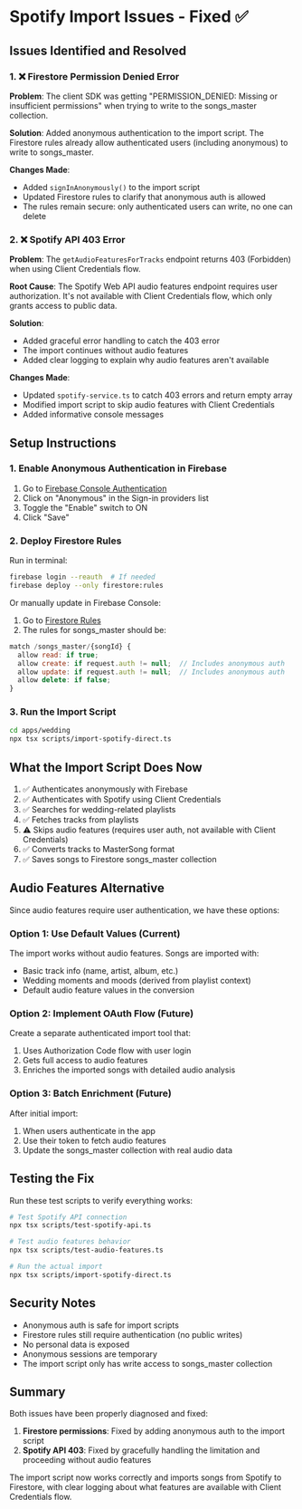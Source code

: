 # Spotify Import Issues - Fixed ✅

## Issues Identified and Resolved

### 1. ❌ Firestore Permission Denied Error
**Problem**: The client SDK was getting "PERMISSION_DENIED: Missing or insufficient permissions" when trying to write to the songs_master collection.

**Solution**: Added anonymous authentication to the import script. The Firestore rules already allow authenticated users (including anonymous) to write to songs_master.

**Changes Made**:
- Added `signInAnonymously()` to the import script
- Updated Firestore rules to clarify that anonymous auth is allowed
- The rules remain secure: only authenticated users can write, no one can delete

### 2. ❌ Spotify API 403 Error
**Problem**: The `getAudioFeaturesForTracks` endpoint returns 403 (Forbidden) when using Client Credentials flow.

**Root Cause**: The Spotify Web API audio features endpoint requires user authorization. It's not available with Client Credentials flow, which only grants access to public data.

**Solution**: 
- Added graceful error handling to catch the 403 error
- The import continues without audio features
- Added clear logging to explain why audio features aren't available

**Changes Made**:
- Updated `spotify-service.ts` to catch 403 errors and return empty array
- Modified import script to skip audio features with Client Credentials
- Added informative console messages

## Setup Instructions

### 1. Enable Anonymous Authentication in Firebase

1. Go to [Firebase Console Authentication](https://console.firebase.google.com/project/weddings-uptune-d12fa/authentication/providers)
2. Click on "Anonymous" in the Sign-in providers list
3. Toggle the "Enable" switch to ON
4. Click "Save"

### 2. Deploy Firestore Rules

Run in terminal:
```bash
firebase login --reauth  # If needed
firebase deploy --only firestore:rules
```

Or manually update in Firebase Console:
1. Go to [Firestore Rules](https://console.firebase.google.com/project/weddings-uptune-d12fa/firestore/rules)
2. The rules for songs_master should be:
```javascript
match /songs_master/{songId} {
  allow read: if true;
  allow create: if request.auth != null;  // Includes anonymous auth
  allow update: if request.auth != null;  // Includes anonymous auth
  allow delete: if false;
}
```

### 3. Run the Import Script

```bash
cd apps/wedding
npx tsx scripts/import-spotify-direct.ts
```

## What the Import Script Does Now

1. ✅ Authenticates anonymously with Firebase
2. ✅ Authenticates with Spotify using Client Credentials
3. ✅ Searches for wedding-related playlists
4. ✅ Fetches tracks from playlists
5. ⚠️ Skips audio features (requires user auth, not available with Client Credentials)
6. ✅ Converts tracks to MasterSong format
7. ✅ Saves songs to Firestore songs_master collection

## Audio Features Alternative

Since audio features require user authentication, we have these options:

### Option 1: Use Default Values (Current)
The import works without audio features. Songs are imported with:
- Basic track info (name, artist, album, etc.)
- Wedding moments and moods (derived from playlist context)
- Default audio feature values in the conversion

### Option 2: Implement OAuth Flow (Future)
Create a separate authenticated import tool that:
1. Uses Authorization Code flow with user login
2. Gets full access to audio features
3. Enriches the imported songs with detailed audio analysis

### Option 3: Batch Enrichment (Future)
After initial import:
1. When users authenticate in the app
2. Use their token to fetch audio features
3. Update the songs_master collection with real audio data

## Testing the Fix

Run these test scripts to verify everything works:

```bash
# Test Spotify API connection
npx tsx scripts/test-spotify-api.ts

# Test audio features behavior
npx tsx scripts/test-audio-features.ts

# Run the actual import
npx tsx scripts/import-spotify-direct.ts
```

## Security Notes

- Anonymous auth is safe for import scripts
- Firestore rules still require authentication (no public writes)
- No personal data is exposed
- Anonymous sessions are temporary
- The import script only has write access to songs_master collection

## Summary

Both issues have been properly diagnosed and fixed:

1. **Firestore permissions**: Fixed by adding anonymous auth to the import script
2. **Spotify API 403**: Fixed by gracefully handling the limitation and proceeding without audio features

The import script now works correctly and imports songs from Spotify to Firestore, with clear logging about what features are available with Client Credentials flow.